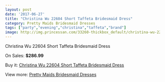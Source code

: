 ```yaml
---
layout: post
date: '2017-06-27'
title: "Christina Wu 22604 Short Taffeta Bridesmaid Dress"
category: Pretty Maids Bridesmaid Dresses
tags: ["party","evening","christina","taffeta","brand"]
image: http://img.princessan.com/33260-thickbox_default/christina-wu-22604-short-taffeta-bridesmaid-dress.jpg
---
```

Christina Wu 22604 Short Taffeta Bridesmaid Dress

On Sales: **$286.99**
<a href="https://www.princessan.com/en/15423-christina-wu-22604-short-taffeta-bridesmaid-dress.html"><amp-img layout="responsive" width="600" height="600" src="//img.princessan.com/33260-thickbox_default/christina-wu-22604-short-taffeta-bridesmaid-dress.jpg" alt="Christina Wu 22604 Short Taffeta Bridesmaid Dress 0" /></a>
<a href="https://www.princessan.com/en/15423-christina-wu-22604-short-taffeta-bridesmaid-dress.html"><amp-img layout="responsive" width="600" height="600" src="//img.princessan.com/33261-thickbox_default/christina-wu-22604-short-taffeta-bridesmaid-dress.jpg" alt="Christina Wu 22604 Short Taffeta Bridesmaid Dress 1" /></a>

Buy it: [Christina Wu 22604 Short Taffeta Bridesmaid Dress](https://www.princessan.com/en/15423-christina-wu-22604-short-taffeta-bridesmaid-dress.html "Christina Wu 22604 Short Taffeta Bridesmaid Dress")

View more: [Pretty Maids Bridesmaid Dresses](https://www.princessan.com/en/112- "Pretty Maids Bridesmaid Dresses")
